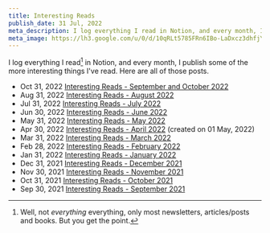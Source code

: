 ```yaml
---
title: Interesting Reads
publish_date: 31 Jul, 2022
meta_description: I log everything I read in Notion, and every month, I publish some of the more interesting things I've read. Here are all of those posts.
meta_image: https://lh3.google.com/u/0/d/10qRLt5785FRn6IBo-LaDxcz3dhfjYtaK=w2880-h1528-iv1
---
```


I log everything I read[^1] in Notion, and every month, I publish some of the more interesting things I've read. Here are all of those posts.

- <time>Oct 31, 2022</time> [Interesting Reads - September and October 2022](/blog/interesting-reads-august-2022)
- <time>Aug 31, 2022</time> [Interesting Reads - August 2022](/blog/interesting-reads-august-2022)
- <time>Jul 31, 2022</time> [Interesting Reads - July 2022](/blog/interesting-reads-july-2022)
- <time>Jun 30, 2022</time> [Interesting Reads - June 2022](/blog/interesting-reads-june-2022)
- <time>May 31, 2022</time> [Interesting Reads - May 2022](/blog/interesting-reads-may-2022)
- <time>Apr 30, 2022</time> [Interesting Reads - April 2022](/blog/interesting-reads-april-2022) (created on 01 May, 2022)
- <time>Mar 31, 2022</time> [Interesting Reads - March 2022](/blog/interesting-reads-march-2022)
- <time>Feb 28, 2022</time> [Interesting Reads - February 2022](/blog/interesting-reads-february-2022)
- <time>Jan 31, 2022</time> [Interesting Reads - January 2022](/blog/interesting-reads-january-2022)
- <time>Dec 31, 2021</time> [Interesting Reads - December 2021](/blog/interesting-reads-december-2021)
- <time>Nov 30, 2021</time> [Interesting Reads - November 2021](/blog/interesting-reads-november-2021)
- <time>Oct 31, 2021</time> [Interesting Reads - October 2021](/blog/interesting-reads-october-2021)
- <time>Sep 30, 2021</time> [Interesting Reads - September 2021](/blog/interesting-reads-september-2021)

[^1]: Well, not _everything_ everything, only most newsletters, articles/posts and books. But you get the point.
